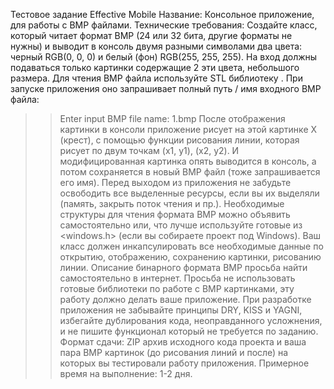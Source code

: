 Тестовое задание Effective Mobile
Название: Консольное приложение, для работы с BMP файлами.
Технические требования:
Создайте класс, который читает формат BMP (24 или 32 бита, другие форматы не нужны) и
выводит в консоль двумя разными символами два цвета: черный RGB(0, 0, 0) и белый (фон)
RGB(255, 255, 255). На вход должны подаваться только картинки содержащие 2 эти цвета,
небольшого размера. Для чтения BMP файла используйте STL библиотеку <fstream>. При запуске
приложения оно запрашивает полный путь / имя входного BMP файла:
>> Enter input BMP file name: 1.bmp
После отображения картинки в консоли приложение рисует на этой картинке Х (крест), с
помощью функции рисования линии, которая рисует по двум точкам (x1, y1), (x2, y2). И
модифицированная картинка опять выводится в консоль, а потом сохраняется в новый BMP файл
(тоже запрашивается его имя).
Перед выходом из приложения не забудьте освободить все выделенные ресурсы, если вы их
выделяли (память, закрыть поток чтения и пр.). Необходимые структуры для чтения формата
BMP можно объявить самостоятельно или, что лучше используйте готовые из <windows.h> (если
вы собираете проект под Windows). Ваш класс должен инкапсулировать все необходимые данные
по открытию, отображению, сохранению картинки, рисованию линии. Описание бинарного
формата BMP просьба найти самостоятельно в интернет. Просьба не использовать готовые
библиотеки по работе с BMP картинками, эту работу должно делать ваше приложение. При
разработке приложения не забывайте принципы DRY, KISS и YAGNI, избегайте дублирования
кода, неоправданного усложнения, и не пишите функционал который не требуется по заданию.
Формат сдачи: ZIP архив исходного кода проекта и ваша пара BMP картинок (до рисования
линий и после) на которых вы тестировали работу приложения.
Примерное время на выполнение: 1-2 дня.
